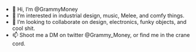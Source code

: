 - 👋 Hi, I’m @GrammyMoney
- 👀 I’m interested in industrial design, music, Melee, and comfy things.
- 💞️ I’m looking to collaborate on design, electronics, funky objects, and cool shit.
- 📫 Shoot me a DM on twitter @Grammy_Money, or find me in the crane cord.
